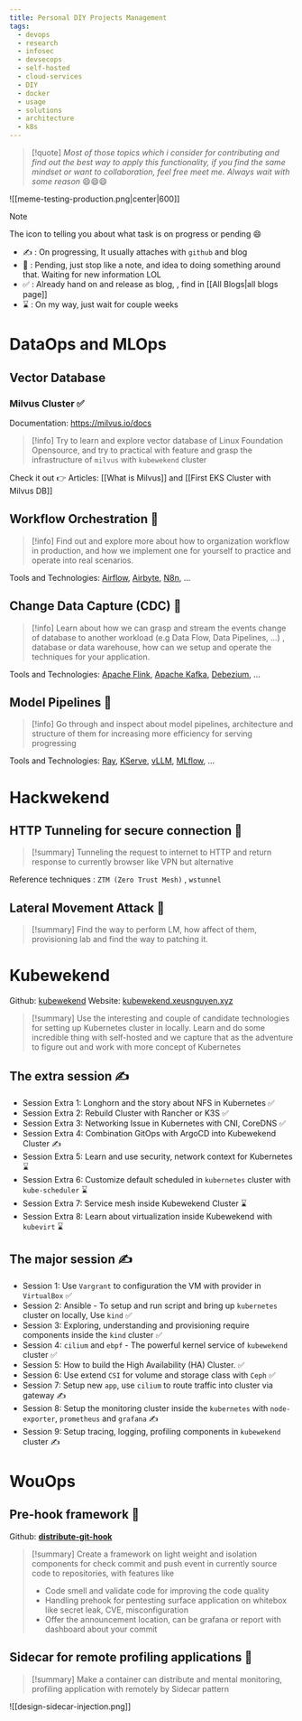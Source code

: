 ```yaml
---
title: Personal DIY Projects Management
tags:
  - devops
  - research
  - infosec
  - devsecops
  - self-hosted
  - cloud-services
  - DIY
  - docker
  - usage
  - solutions
  - architecture
  - k8s
---
```


>[!quote]
>*Most of those topics which i consider for contributing and find out the best way to apply this functionality, if you find the same mindset or want to collaboration, feel free meet me. Always wait with some reason* 😄😄😄

![[meme-testing-production.png|center|600]]

>[!note]
>The icon to telling you about what task is on progress or pending 😄
>
>- ✍ : On progressing, It usually attaches with `github` and blog
>- 🚧 : Pending, just stop like a note, and idea to doing something around that. Waiting for new information LOL
>- ✅ : Already hand on and release as blog, , find in [[All Blogs|all blogs page]]
>- ⌛ : On my way, just wait for couple weeks

# DataOps and MLOps

## Vector Database

### Milvus Cluster ✅

Documentation: https://milvus.io/docs

>[!info]
>Try to learn and explore vector database of Linux Foundation Opensource, and try to practical with feature and grasp the infrastructure of `milvus` with `kubewekend` cluster

Check it out 👉 Articles: [[What is Milvus]] and [[First EKS Cluster with Milvus DB]]
## Workflow Orchestration 🚧

>[!info]
>Find out and explore more about how to organization workflow in production, and how we implement one for yourself to practice and operate into real scenarios.

Tools and Technologies: [Airflow](https://github.com/apache/airflow), [Airbyte](https://github.com/airbytehq/airbyte), [N8n](https://n8n.io/), ...

## Change Data Capture (CDC) 🚧

>[!info]
>Learn about how we can grasp and stream the events change of database to another workload (e.g Data Flow, Data Pipelines, ...) , database or data warehouse, how can we setup and operate the techniques for your application.

Tools and Technologies: [Apache Flink](https://flink.apache.org/), [Apache Kafka](https://kafka.apache.org/), [Debezium](https://debezium.io/), ...

## Model Pipelines 🚧

>[!info]
>Go through and inspect about model pipelines, architecture and structure of them for increasing more efficiency for serving progressing 

Tools and Technologies: [Ray](https://docs.ray.io/en/latest), [KServe](https://kserve.github.io/website/latest/), [vLLM](https://docs.vllm.ai/en/latest/), [MLflow](https://mlflow.org/), ...
# Hackwekend

## HTTP Tunneling for secure connection 🚧

>[!summary]
>Tunneling the request to internet to HTTP and return response to currently browser like VPN but alternative

Reference techniques : `ZTM (Zero Trust Mesh)` , `wstunnel`

## Lateral Movement Attack 🚧

>[!summary]
>Find the way to perform LM, how affect of them, provisioning lab and find the way to patching it.

# Kubewekend

Github: [kubewekend](https://github.com/Xeus-Territory/kubewekend)
Website: [kubewekend.xeusnguyen.xyz](https://kubewekend.xeusnguyen.xyz/)

>[!summary]
>Use the interesting and couple of candidate technologies for setting up Kubernetes cluster in locally. Learn and do some incredible thing with self-hosted and we capture that as the adventure to figure out and work with more concept of Kubernetes
## The extra session ✍

- Session Extra 1: Longhorn and the story about NFS in Kubernetes ✅
- Session Extra 2: Rebuild Cluster with Rancher or K3S ✅
- Session Extra 3: Networking Issue in Kubernetes with CNI, CoreDNS ✅
- Session Extra 4: Combination GitOps with ArgoCD into Kubewekend Cluster ✍
- Session Extra 5: Learn and use security, network context for Kubernetes ⌛
- Session Extra 6: Customize default scheduled in `kubernetes` cluster with `kube-scheduler` ⌛
- Session Extra 7: Service mesh inside Kubewekend Cluster ⌛
- Session Extra 8: Learn about virtualization inside Kubewekend with `kubevirt` ⌛
## The major session ✍

- Session 1: Use `Vargrant` to configuration the VM with provider in `VirtualBox` ✅
- Session 2: Ansible - To setup and run script and bring up `kubernetes` cluster on locally, Use `kind` ✅
- Session 3: Exploring, understanding and provisioning require components inside the `kind` cluster ✅
- Session 4: `cilium` and `ebpf` - The powerful kernel service of `kubewekend` cluster ✅
- Session 5: How to build the High Availability (HA) Cluster.  ✅
- Session 6: Use extend `CSI` for volume and storage class with `Ceph` ✅
- Session 7: Setup new `app`, use `cilium` to route traffic into cluster via gateway ✍
- Session 8: Setup the monitoring cluster inside the `kubernetes` with `node-exporter`, `prometheus` and `grafana` ✍
- Session 9: Setup tracing, logging, profiling components in `kubewekend` cluster ✍
# WouOps
## Pre-hook framework 🚧

Github: **[distribute-git-hook](https://github.com/wouops/distribute-git-hook)**

>[!summary]
>Create a framework on light weight and isolation components for check commit and push event in currently source code to repositories, with features like
>- Code smell and validate code for improving the code quality
>- Handling prehook for pentesting surface application on whitebox like secret leak, CVE, misconfiguration
>- Offer the announcement location, can be grafana or report with dashboard about your commit

## Sidecar for remote profiling applications 🚧

>[!summary]
>Make a container can distribute and mental monitoring, profiling application with remotely by Sidecar pattern

![[design-sidecar-injection.png]]
